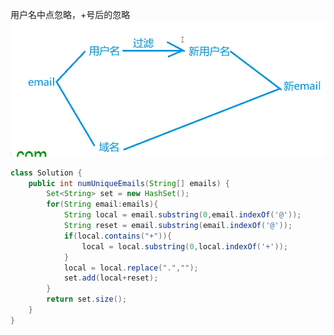 用户名中点忽略，+号后的忽略
![](https://github.com/CNGaoWenbo/LeetCodeNote/blob/master/%E5%AD%97%E7%AC%A6%E4%B8%B2/%E5%9B%BE/929.png)
``` java
class Solution {
    public int numUniqueEmails(String[] emails) {
        Set<String> set = new HashSet();
        for(String email:emails){
            String local = email.substring(0,email.indexOf('@'));
            String reset = email.substring(email.indexOf('@'));
            if(local.contains("+")){
                local = local.substring(0,local.indexOf('+'));
            }
            local = local.replace(".","");
            set.add(local+reset);
        }
        return set.size();
    }
}
```
